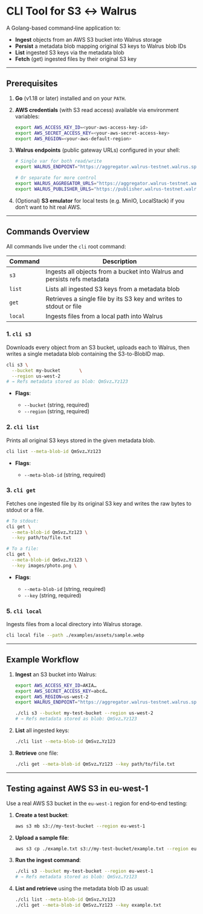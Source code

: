 # CLI Tool for S3 ↔ Walrus

A Golang-based command‑line application to:

- **Ingest** objects from an AWS S3 bucket into Walrus storage
- **Persist** a metadata blob mapping original S3 keys to Walrus blob IDs
- **List** ingested S3 keys via the metadata blob
- **Fetch** (get) ingested files by their original S3 key

---

## Prerequisites

1. **Go** (v1.18 or later) installed and on your `PATH`.

2. **AWS credentials** (with S3 read access) available via environment variables:

   ```bash
   export AWS_ACCESS_KEY_ID=<your-aws-access-key-id>
   export AWS_SECRET_ACCESS_KEY=<your-aws-secret-access-key>
   export AWS_REGION=<your-aws-default-region>
   ```

3. **Walrus endpoints** (public gateway URLs) configured in your shell:

   ```bash
   # Single var for both read/write
   export WALRUS_ENDPOINT="https://aggregator.walrus-testnet.walrus.space,https://publisher.walrus-testnet.walrus.space"

   # Or separate for more control
   export WALRUS_AGGREGATOR_URLS="https://aggregator.walrus-testnet.walrus.space"
   export WALRUS_PUBLISHER_URLS="https://publisher.walrus-testnet.walrus.space"
   ```

4. (Optional) **S3 emulator** for local tests (e.g. MinIO, LocalStack) if you don’t want to hit real AWS.

---

## Commands Overview

All commands live under the `cli` root command:

| Command | Description                                                              |
| ------- | ------------------------------------------------------------------------ |
| `s3`    | Ingests all objects from a bucket into Walrus and persists refs metadata |
| `list`  | Lists all ingested S3 keys from a metadata blob                          |
| `get`   | Retrieves a single file by its S3 key and writes to stdout or file       |
| `local` | Ingests files from a local path into Walrus                              |

### 1. `cli s3`

Downloads every object from an S3 bucket, uploads each to Walrus, then writes a single metadata blob containing the S3-to-BlobID map.

```bash
cli s3 \
  --bucket my-bucket       \
  --region us-west-2
# → Refs metadata stored as blob: QmSvz…Yz123
```

- **Flags**:

  - `--bucket` (string, required)
  - `--region` (string, required)

### 2. `cli list`

Prints all original S3 keys stored in the given metadata blob.

```bash
cli list --meta-blob-id QmSvz…Yz123
```

- **Flags**:

  - `--meta-blob-id` (string, required)

### 3. `cli get`

Fetches one ingested file by its original S3 key and writes the raw bytes to stdout or a file.

```bash
# To stdout:
cli get \
  --meta-blob-id QmSvz…Yz123 \
  --key path/to/file.txt

# To a file:
cli get \
  --meta-blob-id QmSvz…Yz123 \
  --key images/photo.png \
```

- **Flags**:

  - `--meta-blob-id` (string, required)
  - `--key` (string, required)

### 5. `cli local`

Ingests files from a local directory into Walrus storage.

```bash
cli local file --path ./examples/assets/sample.webp
```

---

## Example Workflow

1. **Ingest** an S3 bucket into Walrus:

   ```bash
   export AWS_ACCESS_KEY_ID=AKIA…
   export AWS_SECRET_ACCESS_KEY=abcd…
   export AWS_REGION=us-west-2
   export WALRUS_ENDPOINT="https://aggregator.walrus-testnet.walrus.space,https://publisher.walrus-testnet.walrus.space"

   ./cli s3 --bucket my-test-bucket --region us-west-2
   # → Refs metadata stored as blob: QmSvz…Yz123
   ```

2. **List** all ingested keys:

   ```bash
   ./cli list --meta-blob-id QmSvz…Yz123
   ```

3. **Retrieve** one file:

   ```bash
   ./cli get --meta-blob-id QmSvz…Yz123 --key path/to/file.txt
   ```

---

## Testing against AWS S3 in eu-west-1

Use a real AWS S3 bucket in the `eu-west-1` region for end‑to‑end testing:

1. **Create a test bucket**:

   ```bash
   aws s3 mb s3://my-test-bucket --region eu-west-1
   ```

2. **Upload a sample file**:

   ```bash
   aws s3 cp ./example.txt s3://my-test-bucket/example.txt --region eu-west-1
   ```

3. **Run the ingest command**:

   ```bash
   ./cli s3 --bucket my-test-bucket --region eu-west-1
   # → Refs metadata stored as blob: QmSvz…Yz123
   ```

4. **List and retrieve** using the metadata blob ID as usual:

   ```bash
   ./cli list --meta-blob-id QmSvz…Yz123
   ./cli get --meta-blob-id QmSvz…Yz123 --key example.txt
   ```
